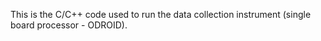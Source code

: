 This is the C/C++ code used to run the data collection instrument (single board processor - ODROID). 
